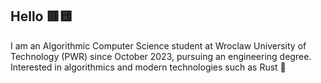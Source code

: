 ## Hello 🟥🟨 
I am an Algorithmic Computer Science student at Wroclaw University of Technology (PWR) since October 2023, pursuing an engineering degree. Interested in algorithmics and modern technologies such as Rust 🦀

<!--
**wojteq18/wojteq18** is a ✨ _special_ ✨ repository because its `README.md` (this file) appears on your GitHub profile.

Here are some ideas to get you started:

- 🔭 I’m currently working on ...
- 🌱 I’m currently learning ...
- 👯 I’m looking to collaborate on ...
- 🤔 I’m looking for help with ...
- 💬 Ask me about ...
- 📫 How to reach me: ...
- 😄 Pronouns: ...
- ⚡ Fun fact: ...
-->
